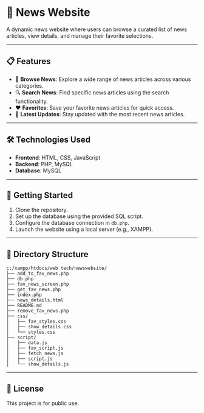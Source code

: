 # 📰 News Website

A dynamic news website where users can browse a curated list of news articles, view details, and manage their favorite selections.

---

## 📋 Features

- 📰 **Browse News**: Explore a wide range of news articles across various categories.
- 🔍 **Search News**: Find specific news articles using the search functionality.
- ❤️ **Favorites**: Save your favorite news articles for quick access.
- 📅 **Latest Updates**: Stay updated with the most recent news articles.

---

## 🛠️ Technologies Used

- **Frontend**: HTML, CSS, JavaScript
- **Backend**: PHP, MySQL
- **Database**: MySQL

---

## 🚀 Getting Started

1. Clone the repository.
2. Set up the database using the provided SQL script.
3. Configure the database connection in `db.php`.
4. Launch the website using a local server (e.g., XAMPP).

---

## 📁 Directory Structure

```
c:/xampp/htdocs/web tech/newswebsite/
├── add_to_fav_news.php
├── db.php
├── fav_news_screen.php
├── get_fav_news.php
├── index.php
├── news_details.html
├── README.md
├── remove_fav_news.php
├── css/
│   ├── fav_styles.css
│   ├── show_details.css
│   └── styles.css
├── script/
│   ├── data.js
│   ├── fav_script.js
│   ├── fetch_news.js
│   ├── script.js
│   └── show_details.js
```

---

## 📄 License

This project is for public use.
